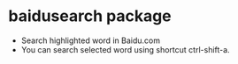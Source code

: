 # baidusearch package

* Search highlighted word in Baidu.com
* You can search selected word using shortcut ctrl-shift-a.
